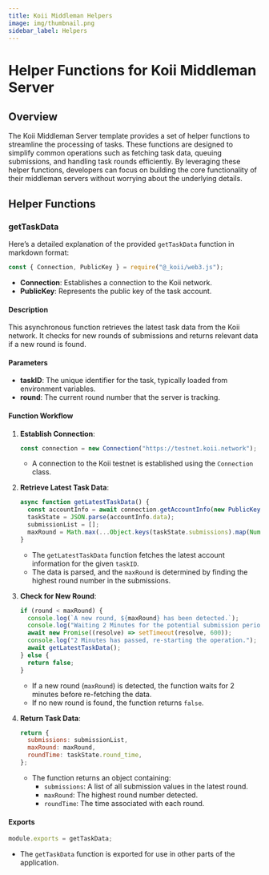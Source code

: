 ```yaml
---
title: Koii Middleman Helpers
image: img/thumbnail.png
sidebar_label: Helpers
---
```


# Helper Functions for Koii Middleman Server

## Overview

The Koii Middleman Server template provides a set of helper functions to streamline the processing of tasks. These functions are designed to simplify common operations such as fetching task data, queuing submissions, and handling task rounds efficiently. By leveraging these helper functions, developers can focus on building the core functionality of their middleman servers without worrying about the underlying details.

## Helper Functions

### getTaskData

Here’s a detailed explanation of the provided `getTaskData` function in markdown format:

```javascript
const { Connection, PublicKey } = require("@_koii/web3.js");
```

- **Connection**: Establishes a connection to the Koii network.
- **PublicKey**: Represents the public key of the task account.

#### Description

This asynchronous function retrieves the latest task data from the Koii network. It checks for new rounds of submissions and returns relevant data if a new round is found.

#### Parameters

- **taskID**: The unique identifier for the task, typically loaded from environment variables.
- **round**: The current round number that the server is tracking.

#### Function Workflow

1. **Establish Connection**:

   ```javascript
   const connection = new Connection("https://testnet.koii.network");
   ```

   - A connection to the Koii testnet is established using the `Connection` class.

2. **Retrieve Latest Task Data**:

   ```javascript
   async function getLatestTaskData() {
     const accountInfo = await connection.getAccountInfo(new PublicKey(taskID));
     taskState = JSON.parse(accountInfo.data);
     submissionList = [];
     maxRound = Math.max(...Object.keys(taskState.submissions).map(Number));
   }
   ```

   - The `getLatestTaskData` function fetches the latest account information for the given `taskID`.
   - The data is parsed, and the `maxRound` is determined by finding the highest round number in the submissions.

3. **Check for New Round**:

   ```javascript
   if (round < maxRound) {
     console.log(`A new round, ${maxRound} has been detected.`);
     console.log("Waiting 2 Minutes for the potential submission period.");
     await new Promise((resolve) => setTimeout(resolve, 600));
     console.log("2 Minutes has passed, re-starting the operation.");
     await getLatestTaskData();
   } else {
     return false;
   }
   ```

   - If a new round (`maxRound`) is detected, the function waits for 2 minutes before re-fetching the data.
   - If no new round is found, the function returns `false`.

4. **Return Task Data**:
   ```javascript
   return {
     submissions: submissionList,
     maxRound: maxRound,
     roundTime: taskState.round_time,
   };
   ```
   - The function returns an object containing:
     - `submissions`: A list of all submission values in the latest round.
     - `maxRound`: The highest round number detected.
     - `roundTime`: The time associated with each round.

#### Exports

```javascript
module.exports = getTaskData;
```

- The `getTaskData` function is exported for use in other parts of the application.
